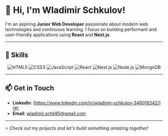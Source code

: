 # 👋 Hi, I'm Wladimir Schkulov!

I'm an aspiring **Junior Web Developer** passionate about modern web technologies and continuous learning. I focus on building performant and user-friendly applications using **React** and **Next.js**.

---

## 🚀 **Skills**

<p align="center" width="100px" height="100px">
  <img src="https://img.shields.io/badge/HTML5-E34F26?logo=html5&logoColor=white&style=flat" alt="HTML5" />
  <img src="https://img.shields.io/badge/CSS3-1572B6?logo=css3&logoColor=white&style=flat" alt="CSS3" />
  <img src="https://img.shields.io/badge/JavaScript-F7DF1E?logo=javascript&logoColor=black&style=flat" alt="JavaScript" />
  <img src="https://img.shields.io/badge/React-61DAFB?logo=react&logoColor=black&style=flat" alt="React" />
  <img src="https://img.shields.io/badge/Next.js-000000?logo=nextdotjs&logoColor=white&style=flat" alt="Next.js" />
  <img src="https://img.shields.io/badge/Node.js-339933?logo=node.js&logoColor=white&style=flat" alt="Node.js" />
  <img src="https://img.shields.io/badge/MongoDB-47A248?logo=mongodb&logoColor=white&style=flat" alt="MongoDB" />
</p>

---

## 📫 **Get in Touch**

- **LinkedIn**: [https://www.linkedin.com/in/wladimir-schkulov-348018342/](#)  
- **Email**: wladimir.schk95@gmail.com

---

⭐️ *Check out my projects and let's build something amazing together!*
